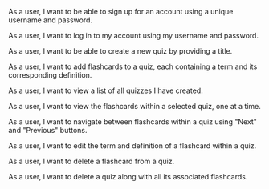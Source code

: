 As a user, I want to be able to sign up for an account using a unique username and password.

As a user, I want to log in to my account using my username and password.

As a user, I want to be able to create a new quiz by providing a title.

As a user, I want to add flashcards to a quiz, each containing a term and its corresponding definition.

As a user, I want to view a list of all quizzes I have created.

As a user, I want to view the flashcards within a selected quiz, one at a time.

As a user, I want to navigate between flashcards within a quiz using "Next" and "Previous" buttons.

As a user, I want to edit the term and definition of a flashcard within a quiz.

As a user, I want to delete a flashcard from a quiz.

As a user, I want to delete a quiz along with all its associated flashcards.
